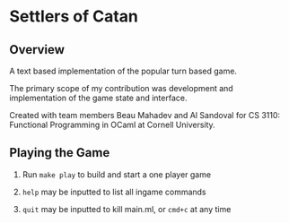 # Settlers of Catan
## Overview
A text based implementation of the popular turn based game.

The primary scope of my contribution was development and implementation of the game state and interface.

Created with team members Beau Mahadev and Al Sandoval for CS 3110: Functional Programming in OCaml at Cornell University.

## Playing the Game
1. Run `make play` to build and start a one player game

2. `help` may be inputted to list all ingame commands

3. `quit` may be inputted to kill main.ml, or `cmd+c` at any time

